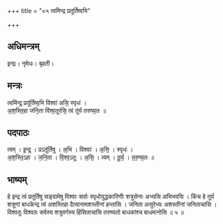 +++
title = "०५ त्वमिन्द्र प्रतूर्तिष्वभि"

+++
## अधिमन्त्रम्
इन्द्रः। नृमेधः। बृहती।

## मन्त्रः
त्वमि॑न्द्र॒ प्रतू॑र्तिष्व॒भि विश्वा॑ असि॒ स्पृधः॑ ।  
अ॒श॒स्ति॒हा ज॑नि॒ता वि॑श्व॒तूर॑सि॒ त्वं तू॑र्य तरुष्य॒तः ॥

## पदपाठः
त्वम् । इ॒न्द्र॒ । प्रऽतू॑र्तिषु । अ॒भि । विश्वाः॑ । अ॒सि॒ । स्पृधः॑ ।  
अ॒श॒स्ति॒ऽहा । ज॒नि॒ता । वि॒श्व॒ऽतूः । अ॒सि॒ । त्वम् । तू॒र्य॒ । त॒रु॒ष्य॒तः ॥

## भाष्यम्
हे इन्द्र त्वं प्रतूर्तिषु सङ्ग्रामेषु विश्वाः सर्वाः स्पृधोयुद्धकारिणीः शत्रुसेनाः अभ्यसि अभिभवसि । किंच हे तूर्य शत्रूणां बाधकेन्द्र त्वं अशस्तिहा दैत्यानामशस्तीनां हन्तासि । जनिता असुरेभ्यः अशस्तीनां जनिताचासि । विश्वतूः विश्वतः सर्वस्य शत्रुवर्गस्य हिंसिताचासि तरुष्यतो बाधकांश्च बाधमानोसि ॥ ५ ॥
